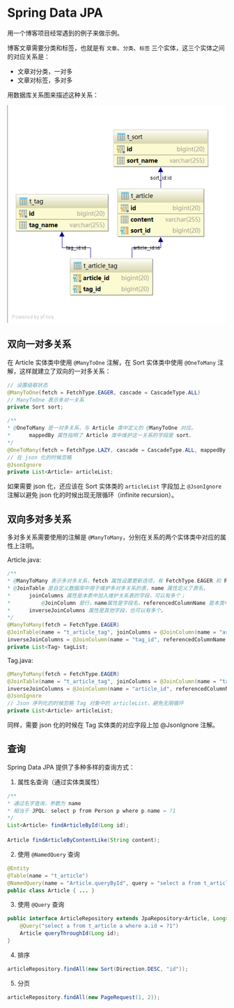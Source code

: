 # Spring Data JPA

用一个博客项目经常遇到的例子来做示例。

博客文章需要分类和标签，也就是有 `文章`、`分类`、`标签` 三个实体，这三个实体之间的对应关系是：

- 文章对分类，一对多
- 文章对标签，多对多

用数据库关系图来描述这种关系：

![Diagram](diagram.png)

## 双向一对多关系

在 Article 实体类中使用 `@ManyToOne` 注解，在 Sort 实体类中使用 `@OneToMany` 注解，这样就建立了双向的一对多关系：

```java
// 设置级联状态
@ManyToOne(fetch = FetchType.EAGER, cascade = CascadeType.ALL)
// ManyToOne 表示多对一关系
private Sort sort;
```

```java
/**
* @OneToMany 是一对多关系，与 Article 类中定义的 @ManyToOne 对应。
*      mappedBy 属性指明了 Article 类中维护这一关系的字段是 sort。
*/
@OneToMany(fetch = FetchType.LAZY, cascade = CascadeType.ALL, mappedBy = "sort")
// 在 json 化的时候忽略
@JsonIgnore
private List<Article> articleList;
```

如果需要 json 化，还应该在 Sort 实体类的 `articleList` 字段加上 `@JsonIgnore` 注解以避免 json 化的时候出现无限循环（infinite recursion）。

## 双向多对多关系

多对多关系需要使用的注解是 `@ManyToMany`，分别在关系的两个实体类中对应的属性上注明。

Article.java:

```java
/**
* @ManyToMany 表示多对多关系，fetch 属性设置更新选项，有 FetchType.EAGER 和 FetchType.LAZY 两种选择；
* @JoinTable 是自定义数据库中用于维护多对多关系的表，name 属性定义了表名，
*      joinColumns 属性是本表中加入维护关系表的字段，可以有多个；
*          @JoinColumn 是行，name属性是字段名，referencedColumnName 是本类中代表主键的属性；
*      inverseJoinColumns 属性是其他字段，也可以有多个。
*/
@ManyToMany(fetch = FetchType.EAGER)
@JoinTable(name = "t_article_tag", joinColumns = @JoinColumn(name = "article_id", referencedColumnName = "id"),
inverseJoinColumns = @JoinColumn(name = "tag_id", referencedColumnName = "id"))
private List<Tag> tagList;
```

Tag.java:

```java
@ManyToMany(fetch = FetchType.EAGER)
@JoinTable(name = "t_article_tag", joinColumns = @JoinColumn(name = "tag_id", referencedColumnName = "id"),
inverseJoinColumns = @JoinColumn(name = "article_id", referencedColumnName = "id"))
@JsonIgnore
// Json 序列化的时候忽略 Tag 对象中的 articleList，避免无限循环
private List<Article> articleList;
```

同样，需要 json 化的时候在 Tag 实体类的对应字段上加 @JsonIgnore 注解。

## 查询

Spring Data JPA 提供了多种多样的查询方式：

1. 属性名查询（通过实体类属性）

```java
/** 
* 通过名字查询，参数为 name
* 相当于 JPQL: select p from Person p where p.name = ?1
*/
List<Article> findArticleById(Long id);

Article findArticleByContentLike(String content);
```

2. 使用 `@NamedQuery` 查询

```java
@Entity
@Table(name = "t_article")
@NamedQuery(name = "Article.queryById", query = "select a from t_article a where a.id = ?1")
public class Article { ... }
```

3. 使用 `@Query` 查询

```java
public interface ArticleRepository extends JpaRepository<Article, Long> {
    @Query("select a from t_article a where a.id = ?1")
    Article queryThroughId(Long id);
}
```

4. 排序

```java
articleRepository.findAll(new Sort(Direction.DESC, "id"));
```

5. 分页

```java
articleRepository.findAll(new PageRequest(1, 2));
```